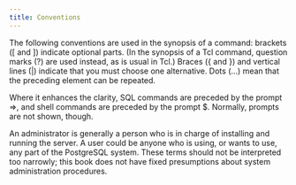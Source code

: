 ```yaml
---
title: Conventions
---
```

The following conventions are used in the synopsis of a command: brackets ([ and ]) indicate optional parts. (In the synopsis of a Tcl command, question marks (?) are used instead, as is usual in Tcl.) Braces ({ and }) and vertical lines (|) indicate that you must choose one alternative. Dots (...) mean that the preceding element can be repeated.

Where it enhances the clarity, SQL commands are preceded by the prompt =>, and shell commands are preceded by the prompt $. Normally, prompts are not shown, though.

An administrator is generally a person who is in charge of installing and running the server. A user could be anyone who is using, or wants to use, any part of the PostgreSQL system. These terms should not be interpreted too narrowly; this book does not have fixed presumptions about system administration procedures.
